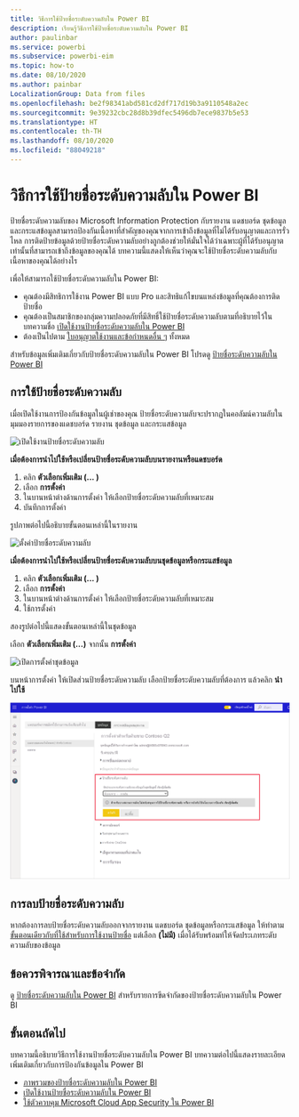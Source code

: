 ```yaml
---
title: วิธีการใช้ป้ายชื่อระดับความลับใน Power BI
description: เรียนรู้วิธีการใช้ป้ายชื่อระดับความลับใน Power BI
author: paulinbar
ms.service: powerbi
ms.subservice: powerbi-eim
ms.topic: how-to
ms.date: 08/10/2020
ms.author: painbar
LocalizationGroup: Data from files
ms.openlocfilehash: be2f98341abd581cd2df717d19b3a9110548a2ec
ms.sourcegitcommit: 9e39232cbc28d8b39dfec5496db7ece9837b5e53
ms.translationtype: HT
ms.contentlocale: th-TH
ms.lasthandoff: 08/10/2020
ms.locfileid: "88049218"
---
```

# <a name="how-to-apply-sensitivity-labels-in-power-bi"></a>วิธีการใช้ป้ายชื่อระดับความลับใน Power BI

ป้ายชื่อระดับความลับของ Microsoft Information Protection กับรายงาน แดชบอร์ด ชุดข้อมูล และกระแสข้อมูลสามารถป้องกันเนื้อหาที่สำคัญของคุณจากการเข้าถึงข้อมูลที่ไม่ได้รับอนุญาตและการรั่วไหล การติดป้ายข้อมูลด้วยป้ายชื่อระดับความลับอย่างถูกต้องช่วยให้มั่นใจได้ว่าเฉพาะผู้ที่ได้รับอนุญาตเท่านั้นที่สามารถเข้าถึงข้อมูลของคุณได้ บทความนี้แสดงให้เห็นว่าคุณจะใช้ป้ายชื่อระดับความลับกับเนื้อหาของคุณได้อย่างไร

เพื่อให้สามารถใช้ป้ายชื่อระดับความลับใน Power BI:
* คุณต้องมีสิทธิการใช้งาน Power BI แบบ Pro และสิทธิแก้ไขบนแหล่งข้อมูลที่คุณต้องการติดป้ายชื่อ
* คุณต้องเป็นสมาชิกของกลุ่มความปลอดภัยที่มีสิทธิ์ใช้ป้ายชื่อระดับความลับตามที่อธิบายไว้ในบทความชื่อ [เปิดใช้งานป้ายชื่อระดับความลับใน Power BI](./service-security-enable-data-sensitivity-labels.md)
* ต้องเป็นไปตาม [ใบอนุญาตใช้งานและข้อกำหนดอื่น ๆ](./service-security-enable-data-sensitivity-labels.md#licensing-and-requirements) ทั้งหมด

สำหรับข้อมูลเพิ่มเติมเกี่ยวกับป้ายชื่อระดับความลับใน Power BI โปรดดู [ป้ายชื่อระดับความลับใน Power BI](service-security-sensitivity-label-overview.md)

## <a name="applying-sensitivity-labels"></a>การใช้ป้ายชื่อระดับความลับ

เมื่อเปิดใช้งานการป้องกันข้อมูลในผู้เช่าของคุณ ป้ายชื่อระดับความลับจะปรากฏในคอลัมน์ความลับในมุมมองรายการของแดชบอร์ด รายงาน ชุดข้อมูล และกระแสข้อมูล

![เปิดใช้งานป้ายชื่อระดับความลับ](media/service-security-apply-data-sensitivity-labels/apply-data-sensitivity-labels-01.png)

**เมื่อต้องการนำไปใช้หรือเปลี่ยนป้ายชื่อระดับความลับบนรายงานหรือแดชบอร์ด**
1. คลิก **ตัวเลือกเพิ่มเติม (... )**
1. เลือก **การตั้งค่า**
1. ในบานหน้าต่างด้านการตั้งค่า ให้เลือกป้ายชื่อระดับความลับที่เหมาะสม
1. บันทึกการตั้งค่า

รูปภาพต่อไปนี้อธิบายขั้นตอนเหล่านี้ในรายงาน

![ตั้งค่าป้ายชื่อระดับความลับ](media/service-security-apply-data-sensitivity-labels/apply-data-sensitivity-labels-02.png)

**เมื่อต้องการนำไปใช้หรือเปลี่ยนป้ายชื่อระดับความลับบนชุดข้อมูลหรือกระแสข้อมูล**

1. คลิก **ตัวเลือกเพิ่มเติม (... )**
1. เลือก **การตั้งค่า**
1. ในบานหน้าต่างด้านการตั้งค่า ให้เลือกป้ายชื่อระดับความลับที่เหมาะสม
1. ใช้การตั้งค่า

สองรูปต่อไปนี้แสดงขั้นตอนเหล่านี้ในชุดข้อมูล

เลือก **ตัวเลือกเพิ่มเติม (...)** จากนั้น **การตั้งค่า**

![เปิดการตั้งค่าชุดข้อมูล](media/service-security-apply-data-sensitivity-labels/apply-data-sensitivity-labels-05.png)

บนหน้าการตั้งค่า ให้เปิดส่วนป้ายชื่อระดับความลับ เลือกป้ายชื่อระดับความลับที่ต้องการ แล้วคลิก **นำไปใช้**

![เลือกป้ายชื่อระดับความลับ](media/service-security-apply-data-sensitivity-labels/apply-data-sensitivity-labels-06.png)

## <a name="removing-sensitivity-labels"></a>การลบป้ายชื่อระดับความลับ
หากต้องการลบป้ายชื่อระดับความลับออกจากรายงาน แดชบอร์ด ชุดข้อมูลหรือกระแสข้อมูล ให้ทำตาม[ขั้นตอนเดียวกับที่ใช้สำหรับการใช้งานป้ายชื่อ](#applying-sensitivity-labels) แต่เลือก **(ไม่มี)** เมื่อได้รับพร้อมท์ให้จัดประเภทระดับความลับของข้อมูล 

## <a name="considerations-and-limitations"></a>ข้อควรพิจารณาและข้อจำกัด

ดู [ป้ายชื่อระดับความลับใน Power BI](service-security-sensitivity-label-overview.md#limitations) สำหรับรายการขีดจำกัดของป้ายชื่อระดับความลับใน Power BI

## <a name="next-steps"></a>ขั้นตอนถัดไป

บทความนี้อธิบายวิธีการใช้งานป้ายชื่อระดับความลับใน Power BI บทความต่อไปนี้แสดงรายละเอียดเพิ่มเติมเกี่ยวกับการป้องกันข้อมูลใน Power BI 

* [ภาพรวมของป้ายชื่อระดับความลับใน Power BI](./service-security-sensitivity-label-overview.md)
* [เปิดใช้งานป้ายชื่อระดับความลับใน Power BI](./service-security-enable-data-sensitivity-labels.md)
* [ใช้ตัวควบคุม Microsoft Cloud App Security ใน Power BI](./service-security-using-microsoft-cloud-app-security-controls.md)
